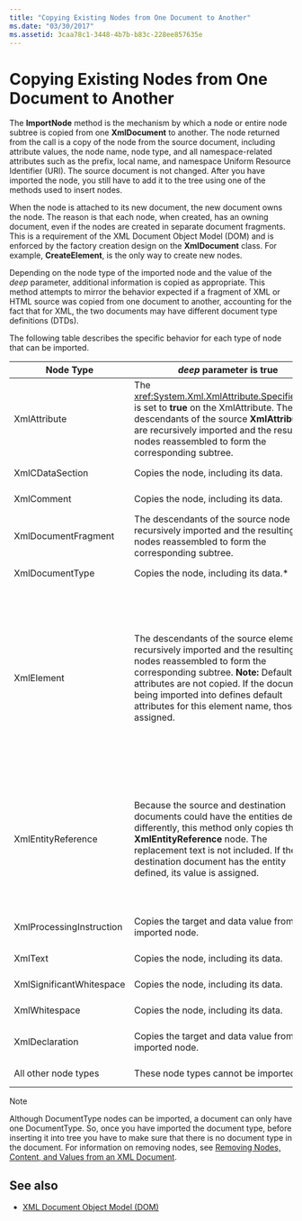 ```yaml
---
title: "Copying Existing Nodes from One Document to Another"
ms.date: "03/30/2017"
ms.assetid: 3caa78c1-3448-4b7b-b83c-228ee857635e
---
```

# Copying Existing Nodes from One Document to Another
The **ImportNode** method is the mechanism by which a node or entire node subtree is copied from one **XmlDocument** to another. The node returned from the call is a copy of the node from the source document, including attribute values, the node name, node type, and all namespace-related attributes such as the prefix, local name, and namespace Uniform Resource Identifier (URI). The source document is not changed. After you have imported the node, you still have to add it to the tree using one of the methods used to insert nodes.  
  
 When the node is attached to its new document, the new document owns the node. The reason is that each node, when created, has an owning document, even if the nodes are created in separate document fragments. This is a requirement of the XML Document Object Model (DOM) and is enforced by the factory creation design on the **XmlDocument** class. For example, **CreateElement**, is the only way to create new nodes.  
  
 Depending on the node type of the imported node and the value of the *deep* parameter, additional information is copied as appropriate. This method attempts to mirror the behavior expected if a fragment of XML or HTML source was copied from one document to another, accounting for the fact that for XML, the two documents may have different document type definitions (DTDs).  
  
 The following table describes the specific behavior for each type of node that can be imported.  
  
|Node Type|*deep* parameter is true|*deep* parameter is false|  
|---------------|------------------------------|-------------------------------|  
|XmlAttribute|The <xref:System.Xml.XmlAttribute.Specified%2A> is set to **true** on the XmlAttribute. The descendants of the source **XmlAttribute** are recursively imported and the resulting nodes reassembled to form the corresponding subtree.|The *deep* parameter does not apply to **XmlAttribute** nodes, because they always carry their child nodes with them when imported.|  
|XmlCDataSection|Copies the node, including its data.|Copies the node, including its data.|  
|XmlComment|Copies the node, including its data.|Copies the node, including its data.|  
|XmlDocumentFragment|The descendants of the source node are recursively imported and the resulting nodes reassembled to form the corresponding subtree.|An empty **XmlDocumentFragment** is created.|  
|XmlDocumentType|Copies the node, including its data.*|Copies the node, including its data.*|  
|XmlElement|The descendants of the source element are recursively imported and the resulting nodes reassembled to form the corresponding subtree. **Note:**  Default attributes are not copied. If the document being imported into defines default attributes for this element name, those are assigned.|Specified attribute nodes of the source element are imported, and the generated **XmlAttribute** nodes are attached to the new element. The descendant nodes are not copied. **Note:**  Default attributes are not copied. If the document being imported into defines default attributes for this element name, those are assigned.|  
|XmlEntityReference|Because the source and destination documents could have the entities defined differently, this method only copies the **XmlEntityReference** node. The replacement text is not included. If the destination document has the entity defined, its value is assigned.|Because the source and destination documents could have the entities defined differently, this method only copies the **XmlEntityReference** node. The replacement text is not included. If the destination document has the entity defined, its value is assigned.|  
|XmlProcessingInstruction|Copies the target and data value from the imported node.|Copies the target and data value from the imported node.|  
|XmlText|Copies the node, including its data.|Copies the node, including its data.|  
|XmlSignificantWhitespace|Copies the node, including its data.|Copies the node, including its data.|  
|XmlWhitespace|Copies the node, including its data.|Copies the node, including its data.|  
|XmlDeclaration|Copies the target and data value from the imported node.|Copies the target and data value from the imported node.|  
|All other node types|These node types cannot be imported.|These node types cannot be imported.|  
  
> [!NOTE]
> Although DocumentType nodes can be imported, a document can only have one DocumentType. So, once you have imported the document type, before inserting it into tree you have to make sure that there is no document type in the document. For information on removing nodes, see [Removing Nodes, Content, and Values from an XML Document](removing-nodes-content-and-values-from-an-xml-document.md).  
  
## See also

- [XML Document Object Model (DOM)](xml-document-object-model-dom.md)
